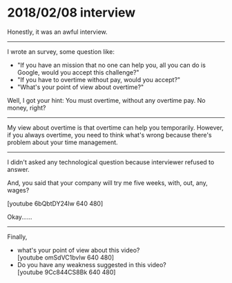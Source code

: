# 2018/02/08 interview

Honestly, it was an awful interview.

-----

I wrote an survey, some question like:

* "If you have an mission that no one can help you, all you can do is Google, would you accept this challenge?"
* "If you have to overtime without pay, would you accept?"
* "What's your point of view about overtime?"

Well, I got your hint: You must overtime, without any overtime pay. 
No money, right?

-----

My view about overtime is that overtime can help you temporarily. However, if you always overtime, you need to think what's wrong because there's problem about your time management.

-----

I didn't asked any technological question because interviewer refused to answer.

And, you said that your company will try me five weeks, with, out, any, wages?

[youtube 6bQbtDY24Iw 640 480]

Okay......

-----

Finally,

* what's your point of view about this video?  
[youtube omSdVC1bvlw 640 480]  
* Do you have any weakness suggested in this video?  
[youtube 9Cc844CS8Bk 640 480]
